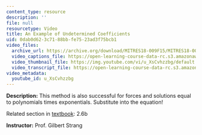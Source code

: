 ```yaml
---
content_type: resource
description: ''
file: null
resourcetype: Video
title: An Example of Undetermined Coefficients
uid: 0dab0d62-3c71-88bb-fe75-23ad3f75bcb1
video_files:
  archive_url: https://archive.org/download/MITRES18-009F15/MITRES18-009F15_2_6b_MethodsUndeterminedCoefficients_300k.mp4
  video_captions_file: https://open-learning-course-data-rc.s3.amazonaws.com/res-18-009-learn-differential-equations-up-close-with-gilbert-strang-and-cleve-moler-fall-2015/5ef6da6a933a5cd6ade7a4a66f8b97f4_u_XsCvhzzbg.vtt
  video_thumbnail_file: https://img.youtube.com/vi/u_XsCvhzzbg/default.jpg
  video_transcript_file: https://open-learning-course-data-rc.s3.amazonaws.com/res-18-009-learn-differential-equations-up-close-with-gilbert-strang-and-cleve-moler-fall-2015/97abdf6d4c3965b94c959463f0fa686a_u_XsCvhzzbg.pdf
video_metadata:
  youtube_id: u_XsCvhzzbg
---
```


**Description:** This method is also successful for forces and solutions equal to polynomials times exponentials. Substitute into the equation!

Related section in [textbook](http://www-math.mit.edu/~gs/dela/): 2.6b

**Instructor:** Prof. Gilbert Strang